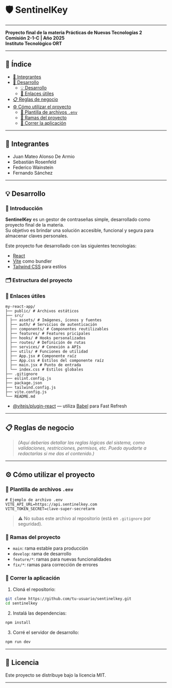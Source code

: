 # 🛡️ SentinelKey

---

**Proyecto final de la materia Prácticas de Nuevas Tecnologías 2**  
**Comisión 2-1-C | Año 2025**  
**Instituto Tecnológico ORT**

---

## 📑 Índice

- [👥 Integrantes](#-integrantes)
- [📄 Desarrollo](#-desarrollo)
  - [💡 Desarrollo](#integrantes)
  - [🔗 Enlaces útiles](#enlaces-útiles)
- [📋 Reglas de negocio](#-reglas-de-negocio)
- [⚙️ Cómo utilizar el proyecto](#️-cómo-utilizar-el-proyecto)
  - [🔐 Plantilla de archivos `.env`](#-plantilla-de-archivos-env)
  - [🌿 Ramas del proyecto](#-ramas-del-proyecto)
  - [🚀 Correr la aplicación](#-correr-la-aplicación)

---

## 👥 Integrantes

- Juan Mateo Alonso De Armio  
- Sebastián Rosenfeld  
- Federico Wainstein  
- Fernando Sánchez

---

## 💡 Desarrollo

### 📄 Introducción

**SentinelKey** es un gestor de contraseñas simple, desarrollado como proyecto final de la materia.  
Su objetivo es brindar una solución accesible, funcional y segura para almacenar claves personales.

Este proyecto fue desarrollado con las siguientes tecnologías:

- [React](https://reactjs.org/)
- [Vite](https://vitejs.dev/) como bundler
- [Tailwind CSS](https://tailwindcss.com/) para estilos

### 🗂️ Estructura del proyecto

### 🔗 Enlaces útiles
```
my-react-app/
├── public/ # Archivos estáticos
├── src/
│ ├── assets/ # Imágenes, íconos y fuentes
│ ├── auth/ # Servicios de autenticación
│ ├── components/ # Componentes reutilizables
│ ├── features/ # Features pricipales
│ ├── hooks/ # Hooks personalizados
│ ├── routes/ # Definición de rutas 
│ ├── services/ # Conexión a APIs
│ ├── utils/ # Funciones de utilidad
│ ├── App.jsx # Componente raíz
│ ├── App.css # Estilos del componente raíz
│ ├── main.jsx # Punto de entrada
│ └── index.css # Estilos globales 
├── .gitignore
├── eslint.config.js
├── package.json
├── tailwind.config.js
├── vite.config.js
└── README.md
```

- [@vitejs/plugin-react](https://github.com/vitejs/vite-plugin-react) — utiliza [Babel](https://babeljs.io/) para Fast Refresh

---

## 📋 Reglas de negocio

> _(Aquí deberías detallar las reglas lógicas del sistema, como validaciones, restricciones, permisos, etc. Puedo ayudarte a redactarlas si me das el contenido.)_

---

## ⚙️ Cómo utilizar el proyecto

### 🔐 Plantilla de archivos `.env`

```env
# Ejemplo de archivo .env
VITE_API_URL=https://api.sentinelkey.com
VITE_TOKEN_SECRET=clave-super-secretarm 
```

> ⚠️ No subas este archivo al repositorio (está en `.gitignore` por seguridad).

### 🌿 Ramas del proyecto

- `main`: rama estable para producción
- `develop`: rama de desarrollo
- `feature/*`: ramas para nuevas funcionalidades
- `fix/*`: ramas para corrección de errores

### 🚀 Correr la aplicación

1. Cloná el repositorio:

```bash
git clone https://github.com/tu-usuario/sentinelkey.git
cd sentinelkey
```

2. Instalá las dependencias:

```bash
npm install
```

3. Corré el servidor de desarrollo:

```bash
npm run dev
```

---

## 📜 Licencia

Este proyecto se distribuye bajo la licencia MIT.

---
